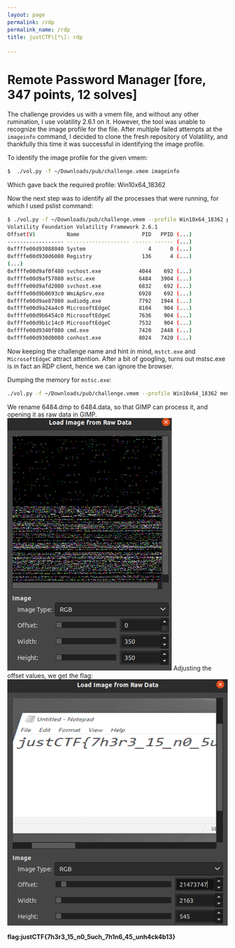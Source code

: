 ```yaml
---
layout: page
permalink: /rdp
permalink_name: /rdp
title: justCTF\[*\]: rdp

---
```

# Remote Password Manager \[fore, 347 points, 12 solves\]
The challenge provides us with a vmem file, and without any other rumination, I use volatility 2.6.1 on it. However, the tool was unable to recognize the image profile for the file.
After multiple failed attempts at the `imageinfo` command, I decided to clone the fresh repository of Volatility, and thankfully this time it was successful in identifying the image profile.

To identify the image profile for the given vmem:
```bash
$  ./vol.py -f ~/Downloads/pub/challenge.vmem imageinfo
```
Which gave back the required profile: Win10x64_18362

Now the next step was to identify all the processes that were running, for which I used pslist command:
```bash
$ ./vol.py -f ~/Downloads/pub/challenge.vmem --profile Win10x64_18362 pslist
Volatility Foundation Volatility Framework 2.6.1
Offset(V)          Name                    PID   PPID (...)
------------------ -------------------- ------ ------ (...)
0xffffe00d93088040 System                    4      0 (...)
0xffffe00d930d6080 Registry                136      4 (...)
(...)
0xffffe00d9af0f480 svchost.exe            4044    692 (...)
0xffffe00d9af57080 mstsc.exe              6484   3904 (...)
0xffffe00d9afd2080 svchost.exe            6832    692 (...)
0xffffe00d9b0693c0 WmiApSrv.exe           6928    692 (...)
0xffffe00d9ae87080 audiodg.exe            7792   1944 (...)
0xffffe00d9a24a4c0 MicrosoftEdgeC         8104    904 (...)
0xffffe00d9b6454c0 MicrosoftEdgeC         7636    904 (...)
0xffffe00d9b1c14c0 MicrosoftEdgeC         7532    904 (...)
0xffffe00d9340f080 cmd.exe                7420   2448 (...)
0xffffe00d930d0080 conhost.exe            8024   7420 (...)
```
Now keeping the challenge name and hint in mind, `mstct.exe` and `MicrosoftEdgeC` attract attention. After a bit of googling, turns out mstsc.exe is in fact an RDP client, hence we can ignore the browser.

Dumping the memory for `mstsc.exe`:
```bash
./vol.py -f ~/Downloads/pub/challenge.vmem --profile Win10x64_18362 memdump -p 6484 --dump-dir dumpdir
```
We rename 6484.dmp to 6484.data, so that GIMP can process it, and opening it as raw data in GIMP.
<img src="assets/1.png" alt="hi" class="inline"/>
Adjusting the offset values, we get the flag:
<img src="assets/falg.png" alt="hi" class="inline"/>


**flag:justCTF{7h3r3_15_n0_5uch_7h1n6_45_unh4ck4b13}**


